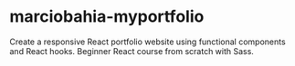 # marciobahia-myportfolio
Create a responsive React portfolio website using functional components and React hooks. Beginner React course from scratch with Sass.
